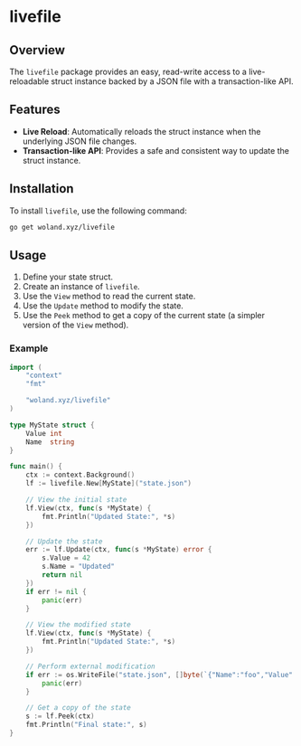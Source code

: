 # livefile

## Overview
The `livefile` package provides an easy, read-write access to a live-reloadable struct instance backed by a JSON file with a transaction-like API.

## Features

- **Live Reload**: Automatically reloads the struct instance when the underlying JSON file changes.
- **Transaction-like API**: Provides a safe and consistent way to update the struct instance.

## Installation

To install `livefile`, use the following command:

```sh
go get woland.xyz/livefile
```

## Usage

1. Define your state struct.
2. Create an instance of `livefile`.
3. Use the `View` method to read the current state.
4. Use the `Update` method to modify the state.
5. Use the `Peek` method to get a copy of the current state (a simpler version of the `View` method).

### Example

```go
import (
    "context"
    "fmt"

    "woland.xyz/livefile"
)

type MyState struct {
    Value int
    Name  string
}

func main() {
    ctx := context.Background()
    lf := livefile.New[MyState]("state.json")

    // View the initial state
    lf.View(ctx, func(s *MyState) {
        fmt.Println("Updated State:", *s)
    })

    // Update the state
    err := lf.Update(ctx, func(s *MyState) error {
        s.Value = 42
        s.Name = "Updated"
        return nil
    })
    if err != nil {
        panic(err)
    }

    // View the modified state
    lf.View(ctx, func(s *MyState) {
        fmt.Println("Updated State:", *s)
    })

    // Perform external modification
    if err := os.WriteFile("state.json", []byte(`{"Name":"foo","Value":100}`), 0o777); err != nil {
        panic(err)
    }

    // Get a copy of the state
    s := lf.Peek(ctx)
    fmt.Println("Final state:", s)
}
```

